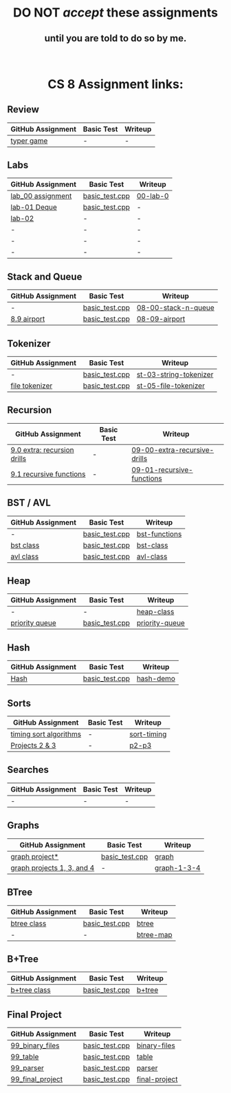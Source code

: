 # <p align="center">DO NOT _accept_ these assignments </p>

## <p align="center">until you are told to do so by me.</p>

<br/>

# <p align="center">CS 8 Assignment links:</p>

## Review

| GitHub Assignment | Basic Test | Writeup |
|-------------------|------------|---------|
| [typer game](https://classroom.github.com/a/JWfpZREu) | - | - |

## Labs

| GitHub Assignment | Basic Test | Writeup |
|-------------------|------------|---------|
| [lab_00 assignment](https://classroom.github.com/a/DYb_nBnE) | [basic_test.cpp](basic_tests/lab-00/basic_test.cpp) | [00-lab-0](writeups/00-lab-0-html) |
| [lab-01 Deque](https://classroom.github.com/a/Dha1UGCk) | [basic_test.cpp](basic_tests/l1_deque/basic_test.cpp) | - |
| [lab-02](https://classroom.github.com/a/0K2bBC5i) | - | - |
| - | - | - |
| - | - | - |
| - | - | - |

## Stack and Queue

| GitHub Assignment | Basic Test | Writeup |
|-------------------|------------|---------|
| - | [basic_test.cpp](basic_tests/08-stack_n_queue/basic_test.cpp) | [08-00-stack-n-queue](writeups/08-00-stack-n-queue) |
| [8.9 airport](https://classroom.github.com/a/NHBpCkVF) | [basic_test.cpp](basic_tests/08-airport/basic_test.cpp) | [08-09-airport](writeups/08-09-airport) |

## Tokenizer

| GitHub Assignment | Basic Test | Writeup |
|-------------------|------------|---------|
| - | [basic_test.cpp](basic_tests/string_tokenizer/basic_test.cpp) | [st-03-string-tokenizer](writeups/st-03-string-tokenizer) |
| [file tokenizer](https://classroom.github.com/a/C_lZom_a) | [basic_test.cpp](basic_tests/file_tokenizer/basic_test.cpp) | [st-05-file-tokenizer](writeups/st-05-file-tokenizer) |

## Recursion

| GitHub Assignment | Basic Test | Writeup |
|-------------------|------------|---------|
| [9.0 extra: recursion drills](https://classroom.github.com/a/DY35AndX) | - | [09-00-extra-recursive-drills](writeups/09-00-extra-recursive-drills) |
| [9.1 recursive functions](https://classroom.github.com/a/VNUrGkoZ) | - | [09-01-recursive-functions](writeups/09-01-recursive-functions-html) |

## BST / AVL

| GitHub Assignment | Basic Test | Writeup |
|-------------------|------------|---------|
| - | [basic_test.cpp](basic_tests/bst_functions/basic_test.cpp) | [bst-functions](writeups/bst-functions-html) |
| [bst class](https://classroom.github.com/a/zXduxg_C) | [basic_test.cpp](basic_tests/bst/basic_test.cpp) | [bst-class](writeups/bst-class) |
| [avl class](https://classroom.github.com/a/D_Evcm5-) | [basic_test.cpp](basic_tests/avl/basic_test.cpp) | [avl-class](writeups/11-avl-class) |

## Heap

| GitHub Assignment | Basic Test | Writeup |
|-------------------|------------|---------|
| - | - | [heap-class](writeups/11-heap-class) |
| [priority queue](https://classroom.github.com/a/STPJj2Kp) | [basic_test.cpp](basic_tests/11-pqueue/basic_test.cpp) | [priority-queue](writeups/11-2-priority-queue) |

## Hash

| GitHub Assignment | Basic Test | Writeup |
|-------------------|------------|---------|
| [Hash](https://classroom.github.com/a/8wkuCax6) | [basic_test.cpp](basic_tests/hash/basic_test.cpp) | [hash-demo](writeups/12-05-hash-demo) |

## Sorts

| GitHub Assignment | Basic Test | Writeup |
|-------------------|------------|---------|
| [timing sort algorithms](https://classroom.github.com/a/-8J2JAAG) | - | [sort-timing](writeups/13-sort-timing) |
| [Projects 2 & 3](https://classroom.github.com/a/XL1FZmuO) | - | [p2-p3](writeups/13-p2-p3) |

## Searches

| GitHub Assignment | Basic Test | Writeup |
|-------------------|------------|---------|
| - | - | - |

## Graphs

| GitHub Assignment | Basic Test | Writeup |
|-------------------|------------|---------|
| [graph project*](https://classroom.github.com/a/chUTxmyv) | [basic_test.cpp](basic_tests/graph/basic_test.cpp) | [graph](writeups/15-05-graph) |
| [graph projects 1, 3, and 4](https://classroom.github.com/a/diyyBGwL) | - | [graph-1-3-4](writeups/15-1-3-4-html) |

## BTree

| GitHub Assignment | Basic Test | Writeup |
|-------------------|------------|---------|
| [btree class](https://classroom.github.com/a/0woyWQi5) | [basic_test.cpp](basic_tests/btree/basic_test.cpp) | [btree](writeups/11-80-btree) |
| - | - | [btree-map](writeups/11-3-b-tree-set-html) |

## B+Tree

| GitHub Assignment | Basic Test | Writeup |
|-------------------|------------|---------|
| [b+tree class](https://classroom.github.com/a/EfLVN9st) | [basic_test.cpp](basic_tests/bplustree/basic_test.cpp) | [b+tree](writeups/11-90-b-plus-tree) |

## Final Project

| GitHub Assignment | Basic Test | Writeup |
|-------------------|------------|---------|
| [99_binary_files](https://classroom.github.com/a/HjQZKMIq) | [basic_test.cpp](basic_tests/binary_files/basic_test.cpp) | [binary-files](writeups/99-binary-files) |
| [99_table](https://classroom.github.com/a/dgg4laMK) | [basic_test.cpp](basic_tests/table/basic_test.cpp) | [table](writeups/99-table) |
| [99_parser](https://classroom.github.com/a/F5P1JfBa) | [basic_test.cpp](basic_tests/parser/basic_test.cpp) | [parser](writeups/99-parser) |
| [99_final_project](https://classroom.github.com/a/ZcsJG7zr) | [basic_test.cpp](basic_tests/sql/basic_test.cpp) | [final-project](writeups/99-99-final-project) |